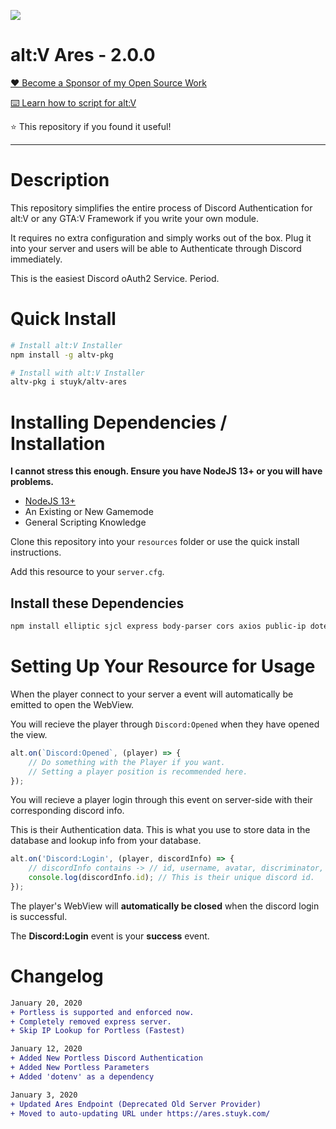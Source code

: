 ![](https://thumbs.gfycat.com/OrangePoliticalChicken-size_restricted.gif)

# alt:V Ares - 2.0.0

[❤️ Become a Sponsor of my Open Source Work](https://github.com/sponsors/Stuyk/)

[⌨️ Learn how to script for alt:V](https://stuyk.github.io/altv-javascript-guide/)

⭐ This repository if you found it useful!

---

# Description

This repository simplifies the entire process of Discord Authentication for alt:V or any GTA:V Framework if you write your own module.

It requires no extra configuration and simply works out of the box. Plug it into your server and users will be able to Authenticate through Discord immediately.

This is the easiest Discord oAuth2 Service. Period.

# Quick Install

```sh
# Install alt:V Installer
npm install -g altv-pkg
```

```sh
# Install with alt:V Installer
altv-pkg i stuyk/altv-ares
```

# Installing Dependencies / Installation

**I cannot stress this enough. Ensure you have NodeJS 13+ or you will have problems.**

-   [NodeJS 13+](https://nodejs.org/en/download/current/)
-   An Existing or New Gamemode
-   General Scripting Knowledge

Clone this repository into your `resources` folder or use the quick install instructions.

Add this resource to your `server.cfg`.

## Install these Dependencies

```sh
npm install elliptic sjcl express body-parser cors axios public-ip dotenv
```

# Setting Up Your Resource for Usage

When the player connect to your server a event will automatically be emitted to open the WebView.

You will recieve the player through `Discord:Opened` when they have opened the view.

```js
alt.on(`Discord:Opened`, (player) => {
    // Do something with the Player if you want.
    // Setting a player position is recommended here.
});
```

You will recieve a player login through this event on server-side with their corresponding discord info.

This is their Authentication data. This is what you use to store data in the database and lookup info from your database.

```js
alt.on('Discord:Login', (player, discordInfo) => {
    // discordInfo contains -> // id, username, avatar, discriminator, public_flags, flags, locale, mfa_enabled
    console.log(discordInfo.id); // This is their unique discord id.
});
```

The player's WebView will **automatically be closed** when the discord login is successful.

The **Discord:Login** event is your **success** event.

# Changelog

```diff
January 20, 2020
+ Portless is supported and enforced now.
+ Completely removed express server.
+ Skip IP Lookup for Portless (Fastest)

January 12, 2020
+ Added New Portless Discord Authentication
+ Added New Portless Parameters
+ Added 'dotenv' as a dependency

January 3, 2020
+ Updated Ares Endpoint (Deprecated Old Server Provider)
+ Moved to auto-updating URL under https://ares.stuyk.com/
```

